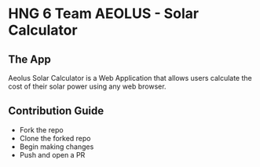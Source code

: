 # HNG 6 Team AEOLUS - Solar Calculator

## The App
Aeolus Solar Calculator is a Web Application that allows users calculate the cost of their solar power using any web browser.

## Contribution Guide
- Fork the repo
- Clone the forked repo
- Begin making changes
- Push and open a PR
